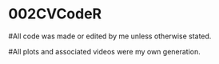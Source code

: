 # 002CVCodeR

#All code was made or edited by me unless otherwise stated.

#All plots and associated videos were my own generation.
